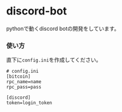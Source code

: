 # discord-bot
pythonで動くdiscord botの開発をしています。

### 使い方
直下に`config.ini`を作成してください。  

```
# config.ini
[bitcoin]
rpc_name=name
rpc_pass=pass

[discord]
token=login_token
```
